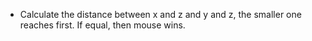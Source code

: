 - Calculate the distance between x and z and y and z, the smaller one reaches first. If equal, then mouse wins.